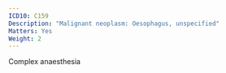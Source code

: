 ```yaml
---
ICD10: C159
Description: "Malignant neoplasm: Oesophagus, unspecified"
Matters: Yes
Weight: 2
---
```

Complex anaesthesia
